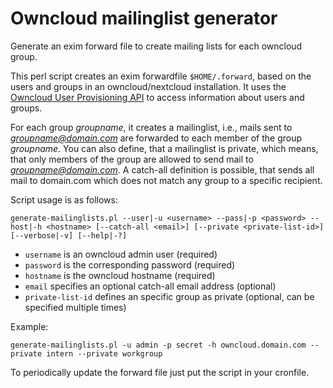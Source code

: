 # Owncloud mailinglist generator

Generate an exim forward file to create mailing lists for each owncloud group.

This perl script creates an exim forwardfile `$HOME/.forward`, based on the users and groups in an owncloud/nextcloud installation. It uses the [Owncloud User Provisioning API](https://doc.owncloud.org/server/8.0/admin_manual/configuration_user/user_provisioning_api.html) to access information about users and groups.

For each group *groupname*, it creates a mailinglist, i.e., mails sent to *groupname@domain.com* are forwarded to each member of the group *groupname*. You can also define, that a mailinglist is private, which means, that only members of the group are allowed to send mail to *groupname@domain.com*. A catch-all definition is possible, that sends all mail to domain.com which does not match any group to a specific recipient.

Script usage is as follows:

`generate-mailinglists.pl --user|-u <username> --pass|-p <password> --host|-h <hostname> [--catch-all <email>] [--private <private-list-id>] [--verbose|-v] [--help|-?]`

* `username` is an owncloud admin user (required)
* `password` is the corresponding password (required)
* `hostname` is the owncloud hostname (required)
* `email` specifies an optional catch-all email address (optional)
* `private-list-id` defines an specific group as private (optional, can be specified multiple times)
    
Example:

`generate-mailinglists.pl -u admin -p secret -h owncloud.domain.com --private intern --private workgroup`

To periodically update the forward file just put the script in your cronfile.

